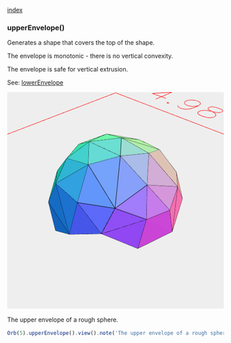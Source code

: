 [index](../../nb/api/index.md)
### upperEnvelope()

Generates a shape that covers the top of the shape.

The envelope is monotonic - there is no vertical convexity.

The envelope is safe for vertical extrusion.

See: [lowerEnvelope](../../nb/api/lowerEnvelope.md)

![Image](upperEnvelope.md.$2.png)

The upper envelope of a rough sphere.

```JavaScript
Orb(5).upperEnvelope().view().note('The upper envelope of a rough sphere.');
```
